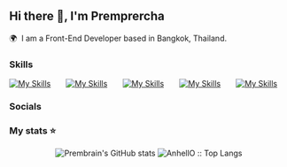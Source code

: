 ## Hi there 👋, I'm Premprercha

🌍  I am a Front-End Developer based in Bangkok, Thailand.
<br/>

### Skills

[![My Skills](https://skillicons.dev/icons?i=html,css)](https://skillicons.dev) &nbsp;&nbsp;&nbsp;&nbsp;&nbsp; [![My Skills](https://skillicons.dev/icons?i=js,ts)](https://skillicons.dev) &nbsp;&nbsp;&nbsp;&nbsp;&nbsp; [![My Skills](https://skillicons.dev/icons?i=react,next)](https://skillicons.dev) &nbsp;&nbsp;&nbsp;&nbsp;&nbsp; [![My Skills](https://skillicons.dev/icons?i=tailwind,flutter)](https://skillicons.dev) &nbsp;&nbsp;&nbsp;&nbsp;&nbsp; [![My Skills](https://skillicons.dev/icons?i=figma)](https://skillicons.dev)
<br/>

### Socials

### My stats ⭐

<div align="center">
<img alt="Prembrain's GitHub stats" src="https://github-readme-stats.vercel.app/api?username=Prembrain&show_icons=true&theme=transparent"/>
<img src="https://github-readme-stats.vercel.app/api/top-langs/?username=Prembrain&langs_count=10&theme=tokyonight&layout=compact" alt="AnhellO :: Top Langs" />
</div>
